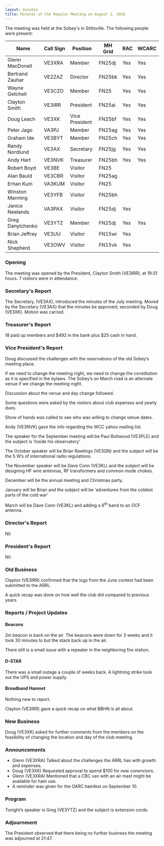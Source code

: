 ```yaml
---
layout: minutes
title: Minutes of the Regular Meeting on August 2, 2016
---
```


The meeting was held at the Sobey's in Stittsville.
The following people were present:

| Name                   | Call Sign  | Position         | MH Grid | RAC | WCARC |
|------------------------|------------|------------------|---------|-----|-------|
| Glenn MacDonell        | VE3XRA     | Member           | FN25dj  | Yes | Yes   |
| Bertrand Zauhar        | VE2ZAZ     | Director         | FN25bk  | Yes | Yes   |
| Wayne Getchell         | VE3CZO     | Member           | FN25    | Yes | Yes   |
| Clayton Smith          | VE3IRR     | President        | FN25ai  | Yes | Yes   |
| Doug Leach             | VE3XK      | Vice President   | FN25bf  | Yes | Yes   |
| Peter Jago             | VA3PJ      | Member           | FN25ag  | Yes | Yes   |
| Graham Ide             | VE3BYT     | Member           | FN25ch  | Yes | Yes   |
| Randy Nordlund         | VE3AX      | Secretary        | FN25jg  | Yes | Yes   |
| Andy Hart              | VE3NVK     | Treasurer        | FN25bh  | Yes | Yes   |
| Robert Boyd            | VE3BE      | Visitor          | FN25    |     |       |
| Alan Bauld             | VE3CBR     | Visitor          | FN25ag  |     |       |
| Erhan Kum              | VA3KUM     | Visitor          | FN25    |     |       |
| Winston Manning        | VE3YFB     | Visitor          | FN25bh  |     |       |
| Janice Neelands        | VA3PAX     | Visitor          | FN25dj  | Yes |       |
| Greg Danylchenko       | VE3YTZ     | Member           | FN25dj  | Yes | Yes   |
| Brian Jeffrey          | VE3UU      | Visitor          | FN15wi  | Yes |       |
| Nick Shepherd          | VE3OWV     | Visitor          | FN15vk  | Yes |       |

### Opening

The meeting was opened by the President, Clayton Smith (VE3IRR), at 19:31 hours.
7 visitors were in attendance.

### Secretary's Report

The Secretary, (VE3AX), introduced the minutes of the July meeting.
Moved by the Secretary (VE3AX) that the minutes be approved; seconded by Doug (VE3XK).
Motion was carried.

### Treasurer's Report

18 paid up members and $492 in the bank plus $25 cash in hand.

### Vice President's Report

Doug discussed the challenges with the reservations of the old Sobey’s meeting place.

If we need to change the meeting night, we need to change the constitution as it is specified in the bylaws. The Sobey’s on March road is an alternate venue if we change the meeting night.

Discussion about the venue and day change followed.

Some questions were asked by the visitors about club expenses and yearly dues.

Show of hands was called to see who was willing to change venue dates.

Andy (VE3NVK) gave the info regarding the WCC yahoo mailing list.

The speaker for the September meeting will be Paul Boltwood (VE3PLE) and the subject is ‘Inside his observatory’

The October speaker will be Brian Rawlings (VE3QN) and the subject will be the 5 W’s of international radio regulations.

The November speaker will be Dave Conn (VE3KL) and the subject will be designing HF wire antennas, RF transformers and common mode chokes.

December will be the annual meeting and Christmas party.

January will be Brian and the subject will be ‘adventures from the coldest parts of the cold war’

March will be Dave Conn (VE3KL) and adding a 6<sup>th</sup> band to an OCF antenna.

### Director's Report

Nil.

### President's Report

Nil.

### Old Business

Clayton (VE3IRR) confirmed that the logs from the June contest had been submitted to the ARRL.

A quick recap was done on how well the club did compared to previous years.

### Reports / Project Updates

#### Beacons

2m beacon is back on the air. The beacons were down for 3 weeks and it took 30 minutes to but the stack back up in the air.

There still is a small issue with a repeater in the neighboring fire station.

#### D-STAR

There was a small outage a couple of weeks back. A lightning strike took out the UPS and power supply.

#### Broadband Hamnet

Nothing new to report.

Clayton (VE3IRR) gave a quick recap on what BBHN is all about.

### New Business

Doug (VE3XK) asked for further comments from the members on the feasibility of changing the location and day of the club meeting.

### Announcements

* Glenn (VE3XRA) Talked about the challenges the ARRL has with growth and expenses.
* Doug (VE3XK) Requested approval to spend $100 for new conenctors.
* Glenn (VE3XRA) Mentioned that a CBC van with an air mast might be available for ham use.
* A reminder was given for the OARC hamfest on September 10.

### Program

Tonight’s speaker is Greg (VE3YTZ) and the subject is extension cords.

### Adjournment

The President observed that there being no further business the meeting was adjourned at 21:47.
